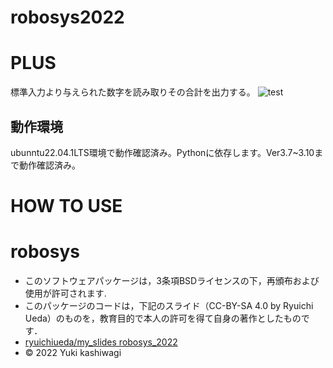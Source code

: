 # robosys2022

# PLUS
標準入力より与えられた数字を読み取りその合計を出力する。
![test](https://github.com/kashiawgi/robosys2022/actions/workflows/test.yml/badge.svg)
## 動作環境
ubunntu22.04.1LTS環境で動作確認済み。Pythonに依存します。Ver3.7~3.10まで動作確認済み。

# HOW TO USE


# robosys
  * このソフトウェアパッケージは，3条項BSDライセンスの下，再頒布および使用が許可されます.
  * このパッケージのコードは，下記のスライド（CC-BY-SA 4.0 by Ryuichi Ueda）のものを，教育目的で本人の許可を得て自身の著作としたものです．
  * [ryuichiueda/my_slides robosys_2022](https://github.com/ryuichiueda/my_slides/tree/master/robosys_2022)
  * © 2022 Yuki kashiwagi
